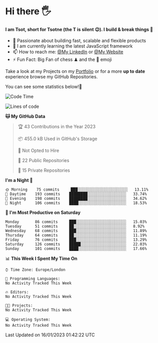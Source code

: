 # Hi there :raised_hand_with_fingers_splayed:
#### I am Tsot, short for Tsotne (the T is silent :wink:). I build & break things :space_invader:
- :telescope: Passionate about building fast, scalable and flexible products
- :seedling: I am currently learning the latest JavaScript framework 
- :mailbox: How to reach me: [@My LinkedIn](https://www.linkedin.com/in/tsotne-gvadzabia/) or [@My Website](https://tsotne.co.uk/contact)
- :zap: Fun Fact: Big Fan of chess ♟ and the 👾 emoji

Take a look at my Projects on my [Portfolio](https://tsotne.co.uk/) or for a more **up to date** experience browse my GitHub Repositories.

You can see some statistics below!:space_invader:
<!--START_SECTION:waka-->
![Code Time](http://img.shields.io/badge/Code%20Time-761%20hrs%202%20mins-blue)

![Lines of code](https://img.shields.io/badge/From%20Hello%20World%20I%27ve%20Written-650%20Thousand%20lines%20of%20code-blue)

**🐱 My GitHub Data** 

> 🏆 43 Contributions in the Year 2023
 > 
> 📦 455.0 kB Used in GitHub's Storage 
 > 
> 🚫 Not Opted to Hire
 > 
> 📜 22 Public Repositories 
 > 
> 🔑 15 Private Repositories  
 > 
**I'm a Night 🦉** 

```text
🌞 Morning    75 commits     ███░░░░░░░░░░░░░░░░░░░░░░   13.11% 
🌆 Daytime    193 commits    ████████░░░░░░░░░░░░░░░░░   33.74% 
🌃 Evening    198 commits    ████████░░░░░░░░░░░░░░░░░   34.62% 
🌙 Night      106 commits    ████░░░░░░░░░░░░░░░░░░░░░   18.53%

```
📅 **I'm Most Productive on Saturday** 

```text
Monday       86 commits     ███░░░░░░░░░░░░░░░░░░░░░░   15.03% 
Tuesday      51 commits     ██░░░░░░░░░░░░░░░░░░░░░░░   8.92% 
Wednesday    68 commits     ███░░░░░░░░░░░░░░░░░░░░░░   11.89% 
Thursday     64 commits     ██░░░░░░░░░░░░░░░░░░░░░░░   11.19% 
Friday       76 commits     ███░░░░░░░░░░░░░░░░░░░░░░   13.29% 
Saturday     126 commits    █████░░░░░░░░░░░░░░░░░░░░   22.03% 
Sunday       101 commits    ████░░░░░░░░░░░░░░░░░░░░░   17.66%

```


📊 **This Week I Spent My Time On** 

```text
⌚︎ Time Zone: Europe/London

💬 Programming Languages: 
No Activity Tracked This Week

🔥 Editors: 
No Activity Tracked This Week

🐱‍💻 Projects: 
No Activity Tracked This Week

💻 Operating System: 
No Activity Tracked This Week

```


 Last Updated on 16/01/2023 01:42:22 UTC
<!--END_SECTION:waka-->
